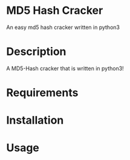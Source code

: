 # MD5 Hash Cracker
An easy md5 hash cracker written in python3

# Description
A MD5-Hash cracker that is written in python3! 


# Requirements

# Installation

# Usage
